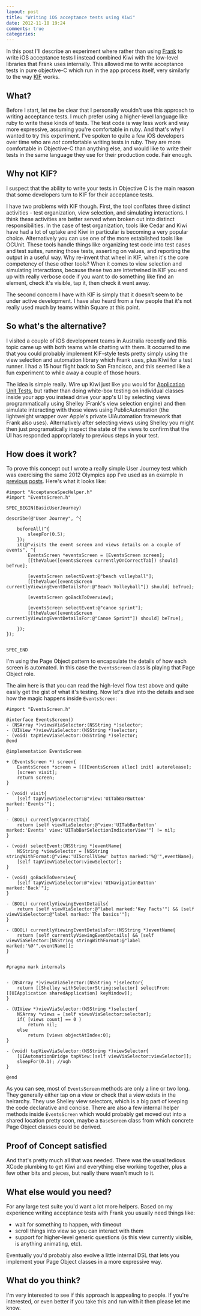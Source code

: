 ```yaml
---
layout: post
title: "Writing iOS acceptance tests using Kiwi"
date: 2012-11-18 19:24
comments: true
categories: 
---
```


In this post I'll describe an experiment where rather than using [Frank](http://testingwithfrank.com) to write iOS acceptance tests I instead combined Kiwi with the low-level libraries that Frank uses internally. This allowed me to write acceptance tests in pure objective-C which run in the app process itself, very similarly to the way [KIF](http://github.com/square/kif) works.

## What?

Before I start, let me be clear that I personally wouldn't use this approach to writing acceptance tests. I much prefer using a higher-level language like ruby to write these kinds of tests. The test code is way less work and way more expressive, assuming you're comfortable in ruby. And that's why I wanted to try this experiment. I've spoken to quite a few iOS developers over time who are *not* comfortable writing tests in ruby. They are more comfortable in Objective-C than anything else, and would like to write their tests in the same language they use for their production code. Fair enough.

## Why not KIF?

I suspect that the ability to write your tests in Objective C is the main reason that some developers turn to KIF for their acceptance tests. 

I have two problems with KIF though. First, the tool conflates three distinct activities - test organization, view selection, and simulating interactions. I think these activities are better served when broken out into distinct responsibilities. In the case of test organization, tools like Cedar and Kiwi have had a lot of uptake and Kiwi in particular is becoming a very popular choice. Alternatively you can use one of the more established tools like OCUnit. These tools handle things like organizing test code into test cases and test suites, running those tests, asserting on values, and reporting the output in a useful way. Why re-invent that wheel in KIF, when it's the core competency of these other tools? When it comes to view selection and simulating interactions, because these two are intertwined in KIF you end up with really verbose code if you want to do something like find an element, check it's visible, tap it, then check it went away. 

The second concern I have with KIF is simply that it doesn't seem to be under active development. I have also heard from a few people that it's not really used much by teams within Square at this point.

## So what's the alternative?

I visited a couple of iOS development teams in Australia recently and this topic came up with both teams while chatting with them. It occurred to me that you could probably implement KIF-style tests pretty simply using the view selection and automation library which Frank uses, plus Kiwi for a test runner. I had a 15 hour flight back to San Francisco, and this seemed like a fun experiment to while away a couple of those hours.

The idea is simple really. Wire up Kiwi just like you would for [Application Unit Tests](http://developer.apple.com/library/ios/#documentation/DeveloperTools/Conceptual/UnitTesting/02-Setting_Up_Unit_Tests_in_a_Project/setting_up.html#//apple_ref/doc/uid/TP40002143-CH3-SW6), but rather than doing white-box testing on individual classes inside your app you instead drive your app's UI by selecting views programmatically using Shelley (Frank's view selection engine) and then simulate interacting with those views using PublicAutomation (the lightweight wrapper over Apple's private UIAutomation framework that Frank also uses). Alternatively after selecting views using Shelley you might then just programatically inspect the state of the views to confirm that the UI has responded appropriately to previous steps in your test.

## How does it work?

To prove this concept out I wrote a really simple User Journey test which was exercising the same 2012 Olympics app I've used as an example in [previous](/blog/2012/06/24/writing-your-first-frank-test) [posts](/blog/2012/07/22/running-frank-as-part-of-ios-ci). Here's what it looks like:

``` obj-c BasicUserJourney_Spec.m
#import "AcceptanceSpecHelper.h"
#import "EventsScreen.h"

SPEC_BEGIN(BasicUserJourney)

describe(@"User Journey", ^{
    
    beforeAll(^{
        sleepFor(0.5);
    });
    it(@"visits the event screen and views details on a couple of events", ^{
        EventsScreen *eventsScreen = [EventsScreen screen];
        [[theValue([eventsScreen currentlyOnCorrectTab]) should] beTrue];
        
        [eventsScreen selectEvent:@"beach volleyball"];
        [[theValue([eventsScreen currentlyViewingEventDetailsFor:@"Beach Volleyball"]) should] beTrue];
        
        [eventsScreen goBackToOverview];
        
        [eventsScreen selectEvent:@"canoe sprint"];
        [[theValue([eventsScreen currentlyViewingEventDetailsFor:@"Canoe Sprint"]) should] beTrue];

    });
});


SPEC_END
```

I'm using the Page Object pattern to encapsulate the details of how each screen is automated. In this case the `EventsScreen` class is playing that Page Object role. 

The aim here is that you can read the high-level flow test above and quite easily get the gist of what it's testing. Now let's dive into the details and see how the magic happens inside `EventsScreen`:

``` obj-c EventsScreen.m
#import "EventsScreen.h"

@interface EventsScreen()
- (NSArray *)viewsViaSelector:(NSString *)selector;
- (UIView *)viewViaSelector:(NSString *)selector;
- (void) tapViewViaSelector:(NSString *)selector;
@end

@implementation EventsScreen

+ (EventsScreen *) screen{
    EventsScreen *screen = [[[EventsScreen alloc] init] autorelease];
    [screen visit];
    return screen;
}

- (void) visit{
    [self tapViewViaSelector:@"view:'UITabBarButton' marked:'Events'"];
}

- (BOOL) currentlyOnCorrectTab{
    return [self viewViaSelector:@"view:'UITabBarButton' marked:'Events' view:'UITabBarSelectionIndicatorView'"] != nil;
}

- (void) selectEvent:(NSString *)eventName{
    NSString *viewSelector = [NSString stringWithFormat:@"view:'UIScrollView' button marked:'%@'",eventName];
    [self tapViewViaSelector:viewSelector];
}

- (void) goBackToOverview{
    [self tapViewViaSelector:@"view:'UINavigationButton' marked:'Back'"];
}

- (BOOL) currentlyViewingEventDetails{
    return [self viewViaSelector:@"label marked:'Key Facts'"] && [self viewViaSelector:@"label marked:'The basics'"];
}

- (BOOL) currentlyViewingEventDetailsFor:(NSString *)eventName{
    return [self currentlyViewingEventDetails] && [self viewViaSelector:[NSString stringWithFormat:@"label marked:'%@'",eventName]];
}


#pragma mark internals


- (NSArray *)viewsViaSelector:(NSString *)selector{
    return [[Shelley withSelectorString:selector] selectFrom:[[UIApplication sharedApplication] keyWindow]];
}

- (UIView *)viewViaSelector:(NSString *)selector{
    NSArray *views = [self viewsViaSelector:selector];
    if( [views count] == 0 )
        return nil;
    else
        return [views objectAtIndex:0];
}

- (void) tapViewViaSelector:(NSString *)viewSelector{
    [UIAutomationBridge tapView:[self viewViaSelector:viewSelector]];
    sleepFor(0.1); //ugh
}

@end
```

As you can see, most of `EventsScreen` methods are only a line or two long. They generally either tap on a view or check that a view exists in the heirarchy. They use Shelley view selectors, which is a big part of keeping the code declarative and concise. There are also a few internal helper methods inside `EventsScreen` which would probably get moved out into a shared location pretty soon, maybe a `BaseScreen` class from which concrete Page Object classes could be derived.

## Proof of Concept satisfied

And that's pretty much all that was needed. There was the usual tedious XCode plumbing to get Kiwi and everything else working together, plus a few other bits and pieces, but really there wasn't much to it.

## What else would you need?

For any large test suite you'd want a lot more helpers. Based on my experience writing acceptance tests with Frank you usually need things like:

- wait for something to happen, with timeout
- scroll things into view so you can interact with them
- support for higher-level generic questions (is this view currently visible, is anything animating, etc).

Eventually you'd probably also evolve a little internal DSL that lets you implement your Page Object classes in a more expressive way.

## What do you think?

I'm very interested to see if this approach is appealing to people. If you're interested, or even better if you take this and run with it then please let me know.
